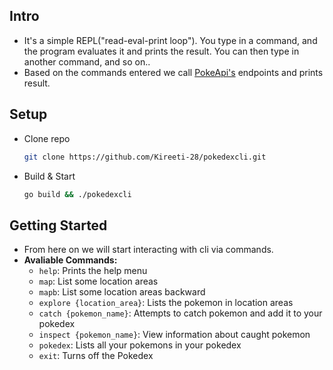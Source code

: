 ## Intro
- It's a simple REPL("read-eval-print loop"). You type in a command, and the program evaluates it and prints the result. You can then type in another command, and so on..
- Based on the commands entered we call [PokeApi's](https://pokeapi.co/) endpoints and prints result.

## Setup
- Clone repo
  ```bash
  git clone https://github.com/Kireeti-28/pokedexcli.git
  ```
- Build & Start
  ```bash
  go build && ./pokedexcli
  ```

## Getting Started
- From here on we will start interacting with cli via commands.
- **Avaliable Commands:**
   - `help`: Prints the help menu
   - `map`: List some location areas
   - `mapb`: List some location areas backward
   - `explore {location_area}`: Lists the pokemon in location areas
   - `catch {pokemon_name}`: Attempts to catch pokemon and add it to your pokedex
   - `inspect {pokemon_name}`: View information about caught pokemon
   - `pokedex`: Lists all your pokemons in your pokedex
   - `exit`: Turns off the Pokedex
